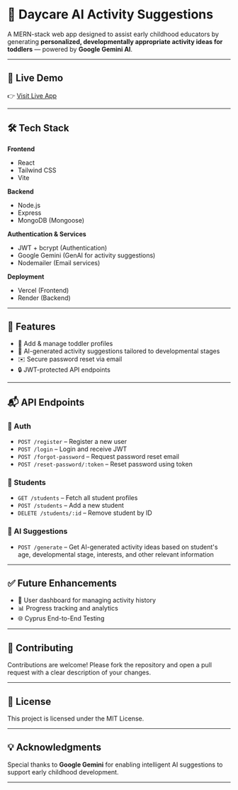 # 🧠 Daycare AI Activity Suggestions

A MERN-stack web app designed to assist early childhood educators by generating **personalized, developmentally appropriate activity ideas for toddlers** — powered by **Google Gemini AI**.

---

## 🚀 Live Demo

👉 [Visit Live App](https://daycare-ai-activity-suggestions.vercel.app)

---

## 🛠️ Tech Stack

**Frontend**  
- React  
- Tailwind CSS  
- Vite  

**Backend**  
- Node.js  
- Express  
- MongoDB (Mongoose)  

**Authentication & Services**  
- JWT + bcrypt (Authentication)  
- Google Gemini (GenAI for activity suggestions)  
- Nodemailer (Email services)  

**Deployment**  
- Vercel (Frontend)  
- Render (Backend)

---

## 🔐 Features

- 👶 Add & manage toddler profiles  
- 🧠 AI-generated activity suggestions tailored to developmental stages  
- ✉️ Secure password reset via email  
- 🔒 JWT-protected API endpoints  

---

## 📬 API Endpoints

### 🧾 Auth
- `POST /register` – Register a new user  
- `POST /login` – Login and receive JWT  
- `POST /forgot-password` – Request password reset email  
- `POST /reset-password/:token` – Reset password using token  

### 👶 Students
- `GET /students` – Fetch all student profiles  
- `POST /students` – Add a new student  
- `DELETE /students/:id` – Remove student by ID  

### 🤖 AI Suggestions
- `POST /generate` – Get AI-generated activity ideas based on student's age, developmental stage, interests, and other relevant information

---

## ✅ Future Enhancements

- 🧾 User dashboard for managing activity history  
- 📊 Progress tracking and analytics  
- 🌐 Cyprus End-to-End Testing

---

## 🤝 Contributing

Contributions are welcome! Please fork the repository and open a pull request with a clear description of your changes.

---

## 📄 License

This project is licensed under the MIT License.

---

## 💡 Acknowledgments

Special thanks to **Google Gemini** for enabling intelligent AI suggestions to support early childhood development.

---
